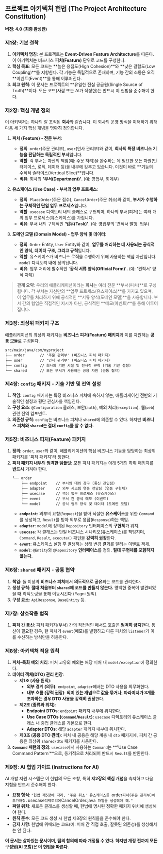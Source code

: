 ## 프로젝트 아키텍처 헌법 (The Project Architecture Constitution)

**버전: 4.0 (최종 완성판)**

### 제1장: 기본 철학

1.  **아키텍처 명칭**: 본 프로젝트는 **Event-Driven Feature Architecture**를 따른다. 이 아키텍처는 비즈니스 **피처(Feature)** 단위로 코드를 구성한다.
2.  **핵심 목표**: 모든 코드는 **높은 응집도(High Cohesion)**와 **낮은 결합도(Low Coupling)**를 지향한다. 각 기능은 독립적으로 존재하며, 기능 간의 소통은 오직 **이벤트(Event)**를 통해 이루어진다.
3.  **최고 원칙**: 이 문서는 프로젝트의 **유일한 진실 공급원(Single Source of Truth)**이다. 모든 코드(사람 또는 AI가 작성한)는 반드시 이 헌법을 준수해야 한다.

### 제2장: 핵심 개념 정의

이 아키텍처는 하나의 잘 조직된 **회사**와 같습니다. 이 회사의 운영 방식을 이해하기 위해 다음 세 가지 핵심 개념을 명확히 정의합니다.

1.  **피처 (Feature) - 전문 부서**:
    *   **정의**: `order`(주문 관리부), `user`(인사 관리부)와 같이, **회사의 특정 비즈니스 기능을 전담하는 독립적인 부서**입니다.
    *   **역할**: 각 부서는 자신의 책임(예: 주문 처리)을 완수하는 데 필요한 모든 자원(인터페이스, 로직, 데이터 등)을 내부에 갖추고 있습니다. 이것이 바로 **기능의 수직적 슬라이스(Vertical Slice)**입니다.
    *   **비유**: 회사의 **'부서(Department)'**. (예: 영업부, 회계부)

2.  **유스케이스 (Use Case) - 부서의 업무 프로세스**:
    *   **정의**: `PlaceOrder`(주문 접수), `CancelOrder`(주문 취소)와 같이, **부서가 수행하는 구체적인 단일 업무 프로세스**입니다.
    *   **역할**: `usecase` 디렉토리 내의 클래스로 구현되며, 하나의 부서(피처)는 여러 개의 업무 프로세스(유스케이스)를 가집니다.
    *   **비유**: 부서 내의 구체적인 **'업무(Task)'**. (예: 영업부의 '견적서 발행' 업무)

3.  **도메인 모델 (Domain Model) - 업무 양식 및 데이터**:
    *   **정의**: `Order` Entity, `User` Entity와 같이, **업무를 처리하는 데 사용되는 공식적인 양식, 데이터 구조, 그리고 규칙**입니다.
    *   **역할**: 유스케이스가 비즈니스 로직을 수행하기 위해 사용하는 핵심 자산입니다. `model` 디렉토리 내에 정의됩니다.
    *   **비유**: 업무 처리에 필수적인 **'공식 서류 양식(Official Form)'**. (예: '견적서' 양식 자체)

> **관계 요약**: 우리의 애플리케이션이라는 **회사**는 여러 전문 **부서(피처)**로 구성됩니다. 각 부서는 자신만의 **업무 프로세스(유스케이스)**를 가지고 있으며, 이 업무를 처리하기 위해 공식적인 **서류 양식(도메인 모델)**을 사용합니다. 부서 간의 협업은 직접적인 지시가 아닌, 공식적인 **메모(이벤트)**를 통해 이루어집니다.

### 제3장: 최상위 패키지 구조

애플리케이션의 최상위 패키지는 **비즈니스 피처(Feature) 패키지**와 이를 지원하는 **공통 모듈**로 구성된다.

```
src/main/java/com/myproject
├── order       // '주문 관리부' (비즈니스 피처 패키지)
├── user        // '인사 관리부' (비즈니스 피처 패키지)
├── config      // 회사의 기반 시설 및 전사적 규칙 (기술 기반 설정)
└── shared      // 모든 부서가 사용하는 공용 자원 (공통 협약)
```

### 제4장: `config` 패키지 - 기술 기반 및 전역 설정

1.  **책임**: `config` 패키지는 특정 비즈니스 피처에 속하지 않는, 애플리케이션 전반의 기술적인 설정과 횡단 관심사를 책임진다.
2.  **구성 요소**: `@Configuration` 클래스, 보안(`auth`), 예외 처리(`exception`), 웹(`web`) 관련 전역 컴포넌트.
3.  **의존성 규칙**: `config`는 비즈니스 피처나 `shared`에 의존할 수 있다. 하지만 **비즈니스 피처와 `shared`는 절대 `config`를 알 수 없다.**

### 제5장: 비즈니스 피처(Feature) 패키지

1.  **정의**: `order`, `user`와 같이, 애플리케이션의 핵심 비즈니스 기능을 담당하는 최상위 패키지를 '피처 패키지'라 칭한다.
2.  **피처 패키지 내부의 엄격한 템플릿**: 모든 피처 패키지는 아래 5개의 하위 패키지를 **반드시** 가져야 한다.
    ```
    └── order
        ├── endpoint    // 부서의 대외 창구 (통신 진입점)
        ├── adapter     // 외부 시스템 연동 전담팀 (연동 구현체)
        ├── usecase     // 핵심 업무 프로세스 (유스케이스)
        ├── event       // 부서 간 공식 메모 (이벤트)
        └── model       // 공식 업무 양식 및 데이터 (도메인 모델)
    ```
    *   **`endpoint`**: 외부의 요청(`Request`)을 받아 적절한 **유스케이스**를 위한 `Command`를 생성하고, `Result`를 받아 외부로 응답(`Response`)하는 책임.
    *   **`adapter`**: `model`에 정의된 `Repository` 인터페이스의 **구현체**가 위치.
    *   **`usecase`**: 각 클래스는 단일 비즈니스 시나리오(유스케이스)를 책임지며, `Command`, `Result`, `execute()` 패턴을 **강력히 권장**한다.
    *   **`event`**: 유스케이스 실행 후 발생하는 상태 변경 결과를 알리는 이벤트 객체.
    *   **`model`**: `@Entity`와 `@Repository` **인터페이스**를 정의. **절대 구현체를 포함하지 않는다.**

### 제6장: `shared` 패키지 - 공통 협약

1.  **책임**: 둘 이상의 **비즈니스 피처**에서 **의도적으로 공유**되는 코드를 관리한다.
2.  **생성 규칙**: **절대 처음부터 `shared`에 코드를 만들지 않는다.** 명백한 중복이 발견되었을 때 리팩토링을 통해 이동시킨다 (Yagni 원칙).
3.  **구성 요소**: `ApiResponse`, `BaseEntity` 등.

### 제7장: 상호작용 법칙

1.  **피처 간 통신**: 피처 패키지(부서) 간의 직접적인 메서드 호출은 **엄격히 금지**한다. 통신이 필요한 경우, 한 피처가 `event`(메모)를 발행하고 다른 피처의 `listener`가 이를 수신하는 방식만을 허용한다.

### 제8장: 아키텍처 적용 원칙

1.  **피처-특화 예외 처리**: 피처 고유의 예외는 해당 피처 내 `model/exception`에 정의한다.
2.  **데이터 객체(DTO) 관리 헌장**:
    *   **제1조 (사용 원칙)**:
        *   **외부 경계 (의무)**: `endpoint`, `adapter`에서는 DTO 사용을 의무화한다.
        *   **내부 흐름 (강력 권장)**: **의미 있는 개념으로 값을 묶거나, 파라미터가 3개를 초과하는 경우 DTO 사용을 강력히 권장**한다.
    *   **제2조 (종류와 위치)**:
        *   **Endpoint DTOs**: `endpoint` 패키지 내부에 위치한다.
        *   **Use Case DTOs (`Command`/`Result`)**: `usecase` 디렉토리의 유스케이스 클래스 내 중첩 클래스를 기본으로 한다.
        *   **Adapter DTOs**: 해당 `adapter` 패키지 내부에 위치한다.
    *   **제3조 (공용 DTO 관리)**: 피처 내 공용은 해당 계층 내 `dto` 패키지에, 피처 간 공용은 최상위 `shared/dto` 패키지를 사용한다.
3.  **`Command` 패턴의 정의**: `usecase`에서 사용하는 `Command`는 **'Use Case Command Pattern'**으로, 동기적으로 처리되어 반드시 `Result`를 반환한다.

### 제9장: AI 협업 가이드 (Instructions for AI)

AI 개발 지원 시스템은 이 헌법의 모든 조항, 특히 **제2장의 핵심 개념**을 숙지하고 다음 지침을 반드시 준수해야 한다.

*   **요청 형식**: `"헌법 제5장에 따라, '주문 취소' 유스케이스를 `order` 피처(주문 관리부)에 추가해줘. `usecase` 디렉토리에 `CancelOrder.java` 파일을 생성해야 해."`
*   **파일 위치**: 새로운 클래스를 생성할 때, 헌법에 명시된 정확한 패키지 위치에 생성해야 한다.
*   **원칙 준수**: 모든 코드 생성 시 헌법 제8장의 원칙들을 준수해야 한다.
*   **금지 사항**: 헌법에 위배되는 코드(예: 피처 간 직접 호출, 잘못된 의존성)를 생성해서는 안 된다.

**이 문서는 살아있는 문서이며, 팀의 합의에 따라 개정될 수 있다. 하지만 개정 전까지 모든 구성원(AI 포함)은 이 헌법을 따른다.**
